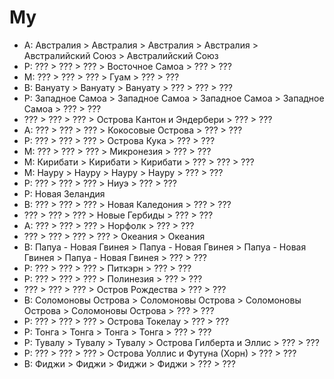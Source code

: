 # Му

*   A:  Австралия               >   Австралия               >   Австралия               >   Австралия               >   Австралийский Союз  >   Австралийский Союз
*   P:  ???                     >   ???                     >   ???                     >   Восточное Самоа         >   ???                 >   ???
*   M:  ???                     >   ???                     >   ???                     >   Гуам                    >   ???                 >   ???
*   B:  Вануату                 >   Вануату                 >   Вануату                 >   ???                     >   ???                 >   ???
*   P:  Западное Самоа          >   Западное Самоа          >   Западное Самоа          >   Западное Самоа          >   ???                 >   ???
*   ???                     >   ???                     >   ???                     >   Острова Кантон и Эндербери  >   ???             >   ???
*   A:  ???                     >   ???                     >   ???                     >   Кокосовые   Острова     >   ???                 >   ???
*   P:  ???                     >   ???                     >   ???                     >   Острова Кука            >   ???                 >   ???
*   M:  ???                     >   ???                     >   ???                     >   Микронезия              >   ???                 >   ???
*   M:  Кирибати                >   Кирибати                >   Кирибати                >   ???                     >   ???                 >   ???
*   M:  Науру                   >   Науру                   >   Науру                   >   Науру                   >   ???                 >   ???
*   P:  ???                     >   ???                     >   ???                     >   Ниуэ                    >   ???                 >   ???
*   P:  Новая Зеландия
*   B:  ???                     >   ???                     >   ???                     >   Новая Каледония         >   ???                 >   ???
*   ???                     >   ???                     >   ???                     >   Новые Гербиды           >   ???                 >   ???
*   A:  ???                     >   ???                     >   ???                     >   Норфолк                 >   ???                 >   ???
*   ???                     >   ???                     >   ???                     >   ???                     >   Океания             >   Океания
*   B:  Папуа - Новая Гвинея    >   Папуа - Новая Гвинея    >   Папуа - Новая Гвинея    >   Папуа - Новая Гвинея    >   ???                 >   ???
*   P:  ???                     >   ???                     >   ???                     >   Питкэрн                 >   ???                 >   ???
*   P:  ???                     >   ???                     >   ???                     >   Полинезия               >   ???                 >   ???
*   ???                     >   ???                     >   ???                     >   Остров Рождества        >   ???                 >   ???
*   B:  Соломоновы Острова      >   Соломоновы Острова      >   Соломоновы Острова      >   Соломоновы Острова      >   ???                 >   ???
*   P:  ???                     >   ???                     >   ???                     >   Острова Токелау         >   ???                 >   ???
*   P:  Тонга                   >   Тонга                   >   Тонга                   >   Тонга                   >   ???                 >   ???
*   P:  Тувалу                  >   Тувалу                  >   Тувалу                  >   Острова Гилберта и Эллис    >   ???             >   ???
*   P:  ???                     >   ???                     >   ???                     >   Острова Уоллис и Футуна (Хорн)  >   ???         >   ???
*   B:  Фиджи                   >   Фиджи                   >   Фиджи                   >   Фиджи                   >   ???                 >   ???
